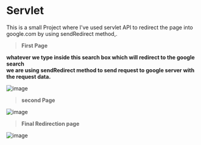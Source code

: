 # Servlet
This is a small Project where I've used servlet API to redirect the page into google.com by using sendRedirect method,.

> **First Page**

**whatever we type inside this search box which will redirect to the google search**<br>
**we are using sendRedirect method to send request to google server with the request data.**

![image](https://user-images.githubusercontent.com/52199294/61079416-76d45580-a440-11e9-84b6-8cf33e145bd8.png)



> **second Page**

![image](https://user-images.githubusercontent.com/52199294/61080064-d848f400-a441-11e9-9b46-6cc49fda0966.png)


> **Final Redirection page**

![image](https://user-images.githubusercontent.com/52199294/61080182-1a723580-a442-11e9-862c-85c906c5c53e.png)
